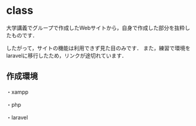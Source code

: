 # class
大学講義でグループで作成したWebサイトから，自身で作成した部分を抜粋したものです．

したがって，サイトの機能は利用できず見た目のみです．
また，練習で環境をlaravelに移行したため，リンクが途切れています．
## 作成環境
・xampp

・php

・laravel
